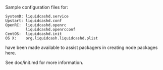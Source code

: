 Sample configuration files for:
```
SystemD: liquidcashd.service
Upstart: liquidcashd.conf
OpenRC:  liquidcashd.openrc
         liquidcashd.openrcconf
CentOS:  liquidcashd.init
OS X:    org.liquidcash.liquidcashd.plist
```
have been made available to assist packagers in creating node packages here.

See doc/init.md for more information.
